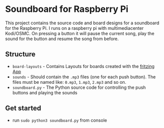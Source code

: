 # Soundboard for Raspberry Pi
This project contains the source code and board designs for a soundboard for the Raspberry Pi.
I runs on a raspberry pi with multimediacenter Kodi/OSMC. On pressing a button it will pause the current song, play the sound for the button and resume the song from before.

## Structure
* `board-layouts` - Contains Layouts for boards created with the [fritzing App](http://fritzing.org/home/)
* `sounds` - Should contain the `.mp3` files (one for each push button). The files must be named like:
`0.mp3`, `1.mp3`, `2.mp3` and so on.
* `soundboard.py` - The Python source code for controlling the push buttons and playing the sounds

## Get started
* run `sudo python3 soundboard.py` from console